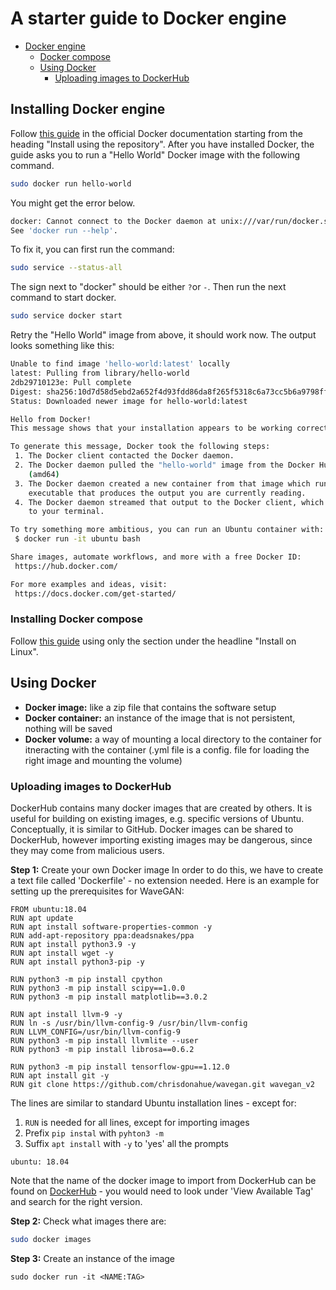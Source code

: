 # A starter guide to Docker engine

- [Docker engine](#installing-docker-engine)
    - [Docker compose](#installing-docker-compose)
    - [Using Docker](#using-docker)
        - [Uploading images to DockerHub](#uploading-images-to-dockerhub)

## Installing Docker engine

Follow <a href="https://docs.docker.com/engine/install/ubuntu/">this guide</a> in the official Docker documentation starting from the heading "Install using the repository".
After you have installed Docker, the guide asks you to run a "Hello World" Docker image with the following command.

```bash
sudo docker run hello-world
```
You might get the error below.
```bash
docker: Cannot connect to the Docker daemon at unix:///var/run/docker.sock. Is the docker daemon running?.
See 'docker run --help'.
```
To fix it, you can first run the command:
```bash
sudo service --status-all
```
The sign next to "docker" should be either `?`or `-`. Then run the next command to start docker.
``` bash
sudo service docker start
```
Retry the "Hello World" image from above, it should work now. The output looks something like this:
```bash
Unable to find image 'hello-world:latest' locally
latest: Pulling from library/hello-world
2db29710123e: Pull complete
Digest: sha256:10d7d58d5ebd2a652f4d93fdd86da8f265f5318c6a73cc5b6a9798ff6d2b2e67
Status: Downloaded newer image for hello-world:latest

Hello from Docker!
This message shows that your installation appears to be working correctly.

To generate this message, Docker took the following steps:
 1. The Docker client contacted the Docker daemon.
 2. The Docker daemon pulled the "hello-world" image from the Docker Hub.
    (amd64)
 3. The Docker daemon created a new container from that image which runs the
    executable that produces the output you are currently reading.
 4. The Docker daemon streamed that output to the Docker client, which sent it
    to your terminal.

To try something more ambitious, you can run an Ubuntu container with:
 $ docker run -it ubuntu bash

Share images, automate workflows, and more with a free Docker ID:
 https://hub.docker.com/

For more examples and ideas, visit:
 https://docs.docker.com/get-started/
```

### Installing Docker compose

Follow <a href="https://docs.docker.com/compose/cli-command/#install-on-linux">this guide<a> using only the section under the headline "Install on Linux".
    
## Using Docker
- **Docker image:** like a zip file that contains the software setup
- **Docker container:** an instance of the image that is not persistent, nothing will be saved
- **Docker volume:** a way of mounting a local directory to the container for itneracting with the container (.yml file is a config. file for loading the right image and mounting the volume)


### Uploading images to DockerHub
DockerHub contains many docker images that are created by others. It is useful for building on existing images, e.g. specific versions of Ubuntu. Conceptually, it is similar to GitHub. Docker images can be shared to DockerHub, however importing existing images may be dangerous, since they may come from malicious users.

**Step 1:** Create your own Docker image
In order to do this, we have to create a text file called 'Dockerfile' - no extension needed. Here is an example for setting up the prerequisites for WaveGAN:

``` shell
FROM ubuntu:18.04
RUN apt update
RUN apt install software-properties-common -y
RUN add-apt-repository ppa:deadsnakes/ppa
RUN apt install python3.9 -y
RUN apt install wget -y
RUN apt install python3-pip -y

RUN python3 -m pip install cpython
RUN python3 -m pip install scipy==1.0.0
RUN python3 -m pip install matplotlib==3.0.2

RUN apt install llvm-9 -y
RUN ln -s /usr/bin/llvm-config-9 /usr/bin/llvm-config
RUN LLVM_CONFIG=/usr/bin/llvm-config-9
RUN python3 -m pip install llvmlite --user
RUN python3 -m pip install librosa==0.6.2

RUN python3 -m pip install tensorflow-gpu==1.12.0
RUN apt install git -y
RUN git clone https://github.com/chrisdonahue/wavegan.git wavegan_v2
```

The lines are similar to standard Ubuntu installation lines - except for:
1. `RUN` is needed for all lines, except for importing images
2. Prefix `pip instal` with `pyhton3 -m`
3. Suffix `apt install` with `-y` to 'yes' all the prompts

``` shell
ubuntu: 18.04
```

Note that the name of the docker image to import from DockerHub can be found on [DockerHub](https://hub.docker.com/) - you would need to look under 'View Available Tag' and search for the right version.

**Step 2:** Check what images there are:

```sh
sudo docker images
```

**Step 3:** Create an instance of the image
```shell
sudo docker run -it <NAME:TAG>
```

